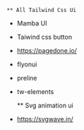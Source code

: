     ** All Tailwind Css Ui
* Mamba UI
* Taiwind css button
* https://pagedone.io/
* flyonui
* preline
* tw-elements

    ** Svg animation ui
* https://svgwave.in/